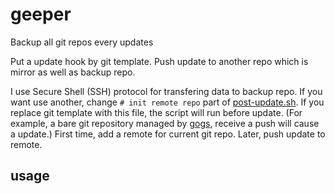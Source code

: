 # geeper
Backup all git repos every updates

Put a update hook by git template. Push update to another repo which is mirror as well as backup repo.

I use Secure Shell (SSH) protocol for transfering data to backup repo. If you want use another, change `# init remote repo` part of [post-update.sh](./post-update.sh). 
If you replace git template with this file, the script will run before update. (For example, a bare git repository managed by [gogs](https://github.com/gogits/gogs), receive a push will cause a update.) First time, add a remote for current git repo. Later, push update to remote.

## usage

